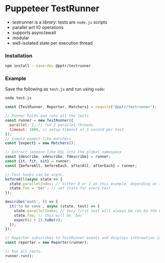 # Puppeteer TestRunner

- testrunner is a *library*: tests are `node.js` scripts
- parallel wrt IO operations
- supports async/await
- modular
- well-isolated state per execution thread

### Installation

```sh
npm install --save-dev @pptr/testrunner
```

### Example

Save the following as `test.js` and run using `node`:

```sh
node test.js
```

```js
const {TestRunner, Reporter, Matchers} = require('@pptr/testrunner');

// Runner holds and runs all the tests
const runner = new TestRunner({
  parallel: 2, // run 2 parallel threads
  timeout: 1000, // setup timeout of 1 second per test
});
// Simple expect-like matchers
const {expect} = new Matchers();

// Extract jasmine-like DSL into the global namespace
const {describe, xdescribe, fdescribe} = runner;
const {it, fit, xit} = runner;
const {beforeAll, beforeEach, afterAll, afterEach} = runner;

// Test hooks can be async.
beforeAll(async state => {
  state.parallelIndex; // either 0 or 1 in this example, depending on the executing thread
  state.foo = 'bar'; // set state for every test
});

describe('math', () => {
  it('to be sane', async (state, test) => {
    state.parallelIndex; // Very first test will always be ran by the 0's thread
    state.foo; // this will be 'bar'
    expect(2 + 2).toBe(4);
  });
});

// Reporter subscribes to TestRunner events and displays information in terminal
const reporter = new Reporter(runner);

// Run all tests.
runner.run();
```

